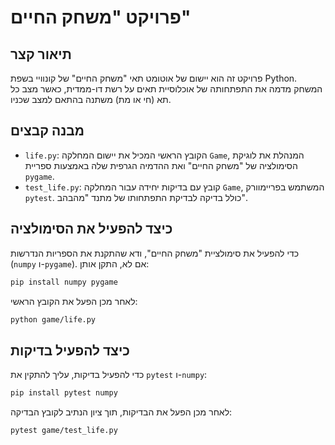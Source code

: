 # פרויקט "משחק החיים"

## תיאור קצר

פרויקט זה הוא יישום של אוטומט תאי "משחק החיים" של קונוויי בשפת Python. המשחק מדמה את התפתחותה של אוכלוסיית תאים על רשת דו-ממדית, כאשר מצב כל תא (חי או מת) משתנה בהתאם למצב שכניו.

## מבנה קבצים

-   `life.py`: הקובץ הראשי המכיל את יישום המחלקה `Game`, המנהלת את לוגיקת הסימולציה של "משחק החיים" ואת ההדמיה הגרפית שלה באמצעות ספריית `pygame`.
-   `test_life.py`: קובץ עם בדיקות יחידה עבור המחלקה `Game`, המשתמש בפריימוורק `pytest`. כולל בדיקה לבדיקת התפתחותו של מתנד "מהבהב".

## כיצד להפעיל את הסימולציה

כדי להפעיל את סימולציית "משחק החיים", ודא שהתקנת את הספריות הנדרשות (`numpy` ו-`pygame`). אם לא, התקן אותן:

```bash
pip install numpy pygame
```

לאחר מכן הפעל את הקובץ הראשי:

```bash
python game/life.py
```

## כיצד להפעיל בדיקות

כדי להפעיל בדיקות, עליך להתקין את `pytest` ו-`numpy`:

```bash
pip install pytest numpy
```

לאחר מכן הפעל את הבדיקות, תוך ציון הנתיב לקובץ הבדיקה:

```bash
pytest game/test_life.py
```
